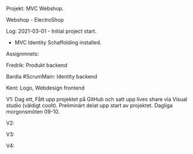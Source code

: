 Projekt: MVC Webshop.

Webshop - ElectroShop

Log:
2021-03-01 - Initial project start.
- MVC Identity Schaffolding installed.




Assignmnets:

Fredrik:
Produkt backend 

Bardia #ScrumMain:
Identity backend 

Kent:
Logo, Webdesign frontend


V1: Dag ett, Fått upp projektet på GitHub och satt upp lives share via Visual studio (väldigt coolt). Preliminärt delat upp start av projektet. Dagliga morgonsmöten 09-10.

V2:

V3:

V4:

